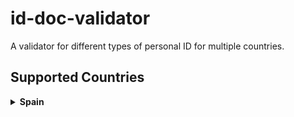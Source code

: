 # id-doc-validator

A validator for different types of personal ID for multiple countries.

## Supported Countries

<!-- ### Spain (ES)
- **Supported ID Documents:**
  - DNI (Documento Nacional de Identidad)
  - NIF (Número de Identificación Fiscal)
  - NIE (Número de Identificación de Extranjero)
  - Passport
  - VAT (Value Added Tax ID) -->

<details>
<summary><strong>Spain</strong></summary>

  - DNI (Documento Nacional de Identidad)
  - NIF (Número de Identificación Fiscal)
  - NIE (Número de Identificación de Extranjero)
  - Passport
  - VAT (Value Added Tax ID)

</details>
